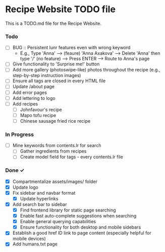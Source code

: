 # Recipe Website TODO file

This is a TODO.md file for the Recipe Website.

### Todo

- [ ] BUG :: Persistent lunr features even with wrong keyword
  - E.g., Type 'Anna' --> (feaure) 'Anna Axakova' --> Delete 'Anna' then type '/' (no feature) --> Press ENTER --> Route to Anna's page
- [ ] Give functionality to 'Surprise me!' button
- [ ] Add more gallery (photoswipe-like) photos throughout the recipe (e.g., step-by-step instruction images)
- [ ] Ensure all tags are closed in every HTML file
- [ ] Update /about page
- [ ] Add error pages
- [ ] Add lettering to logo
- [ ] Add recipes
  - [ ] Johnfavour's recipe
  - [ ] Mapo tofu recipe
  - [ ] Chinese sausage fried rice recipe

### In Progress

- [ ] Mine keywords from contents.lr for search
  - [ ] Gather ingredients from recipes
  - [ ] Create model field for tags - every contents.lr file

### Done ✓

- [x] Compartmentalize assets/images/ folder
- [x] Update logo
- [x] Fix sidebar and navbar format
  - [x] Update hyperlinks
- [x] Add search bar to sidebar
  - [x] Find frontend library for static page searching
  - [x] Enable fast auto-complete suggestions when searching
  - [x] Enable general querying capabilities
  - [x] Ensure functionality for both desktop and mobile sidebars
- [x] Establish a good href ID link to page content (especially helpful for mobile devices)
- [x] Add humans.txt page
